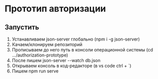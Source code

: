 # Прототип авторизации

## Запустить

1. Устанавливаем json-server глобально (npm i -g json-server)
2. Качаем/клонируем репозиторий 
3. Прописываем до него путь в консоли операционной системы (cd .../authorization-prototype) 
4. После пишем json-server --watch db.json
5. Открываем консоль в код-редакторе (в vs code ctrl + `)
6. Пишем npm run serve
